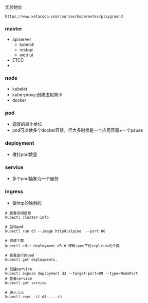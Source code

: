 实验地址

```http
https://www.katacoda.com/courses/kubernetes/playground
```

### master

- apiserver
  - kubectl
  - restapi
  - web ui
- ETCD
- 

### node

- kubelet
- kube-proxy:创建虚拟网卡
- docker

### pod

- 调度的最小单位
- pod可以使多个docker容器，但大多时候是一个应用容器+一个pause

### deployment

- 维持pod数量

### service

- 多个pod抽象为一个服务

### ingress

- 做http的映射的

```shell
# 查看详细信息
kubectl cluster-info

# 启动pod
kubectl run d3 --image httpd:alpine  --port 80

# 修改个数
kubectl edit deployment d3 # 修改spec下的replicas的个数

# 查看运行的pod
kubectl get deployments.

# 创建service
kubectl expose deployment d3 --target-port=80 --type=NodePort
# 查看service
kubectl get service

# 进入节点
kubectl exec -it d3-... sh



```

